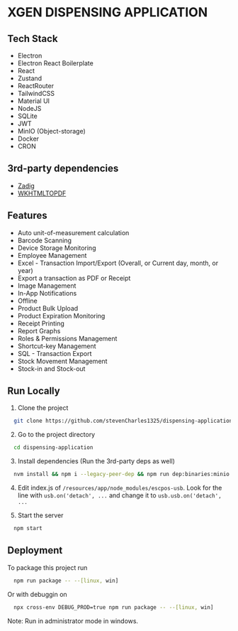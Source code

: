 
# XGEN DISPENSING APPLICATION

## Tech Stack

- Electron
- Electron React Boilerplate
- React
- Zustand
- ReactRouter
- TailwindCSS
- Material UI
- NodeJS
- SQLite
- JWT
- MinIO (Object-storage)
- Docker
- CRON

## 3rd-party dependencies
- [Zadig](https://zadig.akeo.ie/)
- [WKHTMLTOPDF](https://wkhtmltopdf.org/downloads.html)

## Features
- Auto unit-of-measurement calculation
- Barcode Scanning
- Device Storage Monitoring
- Employee Management
- Excel - Transaction Import/Export (Overall, or Current day, month, or year)
- Export a transaction as PDF or Receipt
- Image Management
- In-App Notifications
- Offline
- Product Bulk Upload
- Product Expiration Monitoring
- Receipt Printing
- Report Graphs
- Roles & Permissions Management
- Shortcut-key Management
- SQL - Transaction Export
- Stock Movement Management
- Stock-in and Stock-out



## Run Locally

1. Clone the project

```bash
  git clone https://github.com/stevenCharles1325/dispensing-application.git
```

2. Go to the project directory

```bash
  cd dispensing-application
```

3. Install dependencies (Run the 3rd-party deps as well)

```bash
  nvm install && npm i --legacy-peer-dep && npm run dep:binaries:minio
```

4. Edit index.js of `/resources/app/node_modules/escpos-usb`.
Look for the line with `usb.on('detach', ...` and change it to `usb.usb.on('detach', ...`


5. Start the server

```bash
  npm start
```


## Deployment

To package this project run

```bash
  npm run package -- --[linux, win]
```
Or with debuggin on
```bash
  npx cross-env DEBUG_PROD=true npm run package -- --[linux, win]
```

Note: Run in administrator mode in windows.

